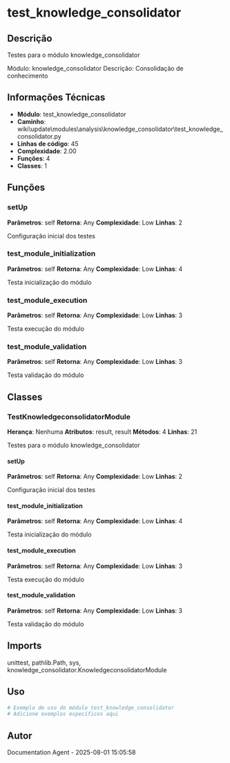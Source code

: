 # test_knowledge_consolidator

## Descrição

Testes para o módulo knowledge_consolidator

Módulo: knowledge_consolidator
Descrição: Consolidação de conhecimento

## Informações Técnicas

- **Módulo**: test_knowledge_consolidator
- **Caminho**: wiki\update\modules\analysis\knowledge_consolidator\test_knowledge_consolidator.py
- **Linhas de código**: 45
- **Complexidade**: 2.00
- **Funções**: 4
- **Classes**: 1

## Funções

### setUp

**Parâmetros**: self
**Retorna**: Any
**Complexidade**: Low
**Linhas**: 2

Configuração inicial dos testes

### test_module_initialization

**Parâmetros**: self
**Retorna**: Any
**Complexidade**: Low
**Linhas**: 4

Testa inicialização do módulo

### test_module_execution

**Parâmetros**: self
**Retorna**: Any
**Complexidade**: Low
**Linhas**: 3

Testa execução do módulo

### test_module_validation

**Parâmetros**: self
**Retorna**: Any
**Complexidade**: Low
**Linhas**: 3

Testa validação do módulo

## Classes

### TestKnowledgeconsolidatorModule

**Herança**: Nenhuma
**Atributos**: result, result
**Métodos**: 4
**Linhas**: 21

Testes para o módulo knowledge_consolidator

#### setUp

**Parâmetros**: self
**Retorna**: Any
**Complexidade**: Low
**Linhas**: 2

Configuração inicial dos testes

#### test_module_initialization

**Parâmetros**: self
**Retorna**: Any
**Complexidade**: Low
**Linhas**: 4

Testa inicialização do módulo

#### test_module_execution

**Parâmetros**: self
**Retorna**: Any
**Complexidade**: Low
**Linhas**: 3

Testa execução do módulo

#### test_module_validation

**Parâmetros**: self
**Retorna**: Any
**Complexidade**: Low
**Linhas**: 3

Testa validação do módulo

## Imports

unittest, pathlib.Path, sys, knowledge_consolidator.KnowledgeconsolidatorModule

## Uso

```python
# Exemplo de uso do módulo test_knowledge_consolidator
# Adicione exemplos específicos aqui
```

## Autor

Documentation Agent - 2025-08-01 15:05:58
